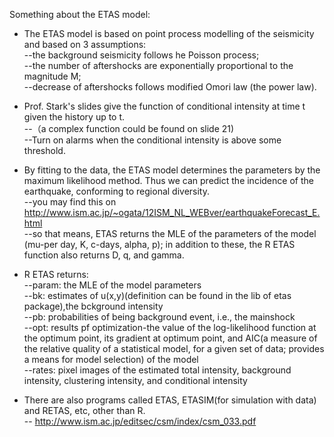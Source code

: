 Something about the ETAS model:  
* The ETAS model is based on point process modelling of the seismicity and based on 3 assumptions:  
--the background seismicity follows he Poisson process;  
--the number of aftershocks are exponentially proportional to the magnitude M;  
--decrease of aftershocks follows modified Omori law (the power law).  

* Prof. Stark's slides give the function of conditional intensity at time t given the history up to t.  
--（a complex function could be found on slide 21)  
--Turn on alarms when the conditional intensity is above some threshold.  

* By fitting to the data, the ETAS model determines the parameters by the maximum likelihood method. Thus we can predict the incidence of the earthquake, conforming to regional diversity.  
--you may find this on <http://www.ism.ac.jp/~ogata/12ISM_NL_WEBver/earthquakeForecast_E.html>  
--so that means, ETAS returns the MLE of the parameters of the model (mu-per day, K, c-days, alpha, p); in addition to these, the R ETAS function also returns D, q, and gamma.  

* R ETAS returns:  
--param: the MLE of the model parameters  
--bk: estimates of u(x,y)(definition can be found in the lib of etas package),the bckground intensity  
--pb: probabilities of being background event, i.e., the mainshock  
--opt: results pf optimization-the value of the log-likelihood function at the optimum point, its gradient at optimum point, and AIC(a measure of the relative quality of a statistical model, for a given set of data; provides a means for model selection) of the model  
--rates: pixel images of the estimated total intensity, background intensity, clustering intensity, and conditional intensity  

* There are also programs called ETAS, ETASIM(for simulation with data) and RETAS, etc, other than R.  
-- <http://www.ism.ac.jp/editsec/csm/index/csm_033.pdf>  
